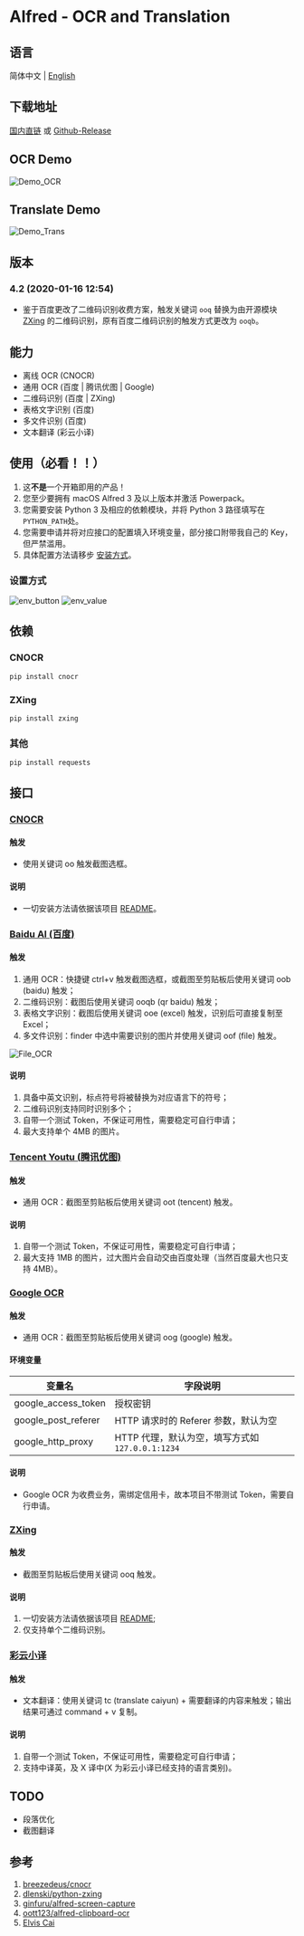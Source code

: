 # Alfred - OCR and Translation

## 语言

简体中文 | [English](https://github.com/Chandler-Lu/alfred-ocr/blob/master/README.md)

## 下载地址

[国内直链](http://bz.cndzq.com/ltr970503/3_software/2_tool/Capture%20then%20OCR.zip) 或 [Github-Release](https://github.com/Chandler-Lu/alfred-ocr/releases)

## OCR Demo

![Demo_OCR](examples/demo_ocr_cn.gif)

## Translate Demo

![Demo_Trans](examples/demo_trans.gif)

## 版本

### 4.2 (2020-01-16 12:54)

- 鉴于百度更改了二维码识别收费方案，触发关键词 `ooq` 替换为由开源模块 [ZXing](https://github.com/dlenski/python-zxing) 的二维码识别，原有百度二维码识别的触发方式更改为 `ooqb`。

## 能力

- 离线 OCR (CNOCR)
- 通用 OCR (百度 | 腾讯优图 | Google)
- 二维码识别 (百度 | ZXing)
- 表格文字识别 (百度)
- 多文件识别 (百度)
- 文本翻译 (彩云小译)

## 使用（必看！！）

1. 这**不是**一个开箱即用的产品！
2. 您至少要拥有 macOS Alfred 3 及以上版本并激活 Powerpack。
3. 您需要安装 Python 3 及相应的依赖模块，并将 Python 3 路径填写在`PYTHON_PATH`处。
4. 您需要申请并将对应接口的配置填入环境变量，部分接口附带我自己的 Key，但严禁滥用。
5. 具体配置方法请移步 [安装方式](https://github.com/Chandler-Lu/alfred-ocr/wiki/Install-Python(CN))。

### 设置方式

![env_button](examples/env_button.png)
![env_value](examples/env_value.png)

## 依赖

### CNOCR

``` bash
pip install cnocr
```

### ZXing

``` bash
pip install zxing
```

### 其他

``` bash
pip install requests
```

## 接口

### [CNOCR](https://github.com/breezedeus/cnocr)

#### 触发

- 使用关键词 oo 触发截图选框。

#### 说明

- 一切安装方法请依据该项目 [README](https://github.com/breezedeus/cnocr/blob/master/README.md)。

### [Baidu AI (百度)](https://ai.baidu.com/tech/ocr)

#### 触发

1. 通用 OCR：快捷键 ctrl+v 触发截图选框，或截图至剪贴板后使用关键词 oob (baidu) 触发；
2. 二维码识别：截图后使用关键词 ooqb (qr baidu) 触发；
3. 表格文字识别：截图后使用关键词 ooe (excel) 触发，识别后可直接复制至 Excel；
4. 多文件识别：finder 中选中需要识别的图片并使用关键词 oof (file) 触发。

![File_OCR](examples/file_ocr.png)

#### 说明

1. 具备中英文识别，标点符号将被替换为对应语言下的符号；
2. 二维码识别支持同时识别多个；
3. 自带一个测试 Token，不保证可用性，需要稳定可自行申请；
4. 最大支持单个 4MB 的图片。

### [Tencent Youtu (腾讯优图)](https://ai.qq.com/product/ocr.shtml#common)

#### 触发

- 通用 OCR：截图至剪贴板后使用关键词 oot (tencent) 触发。

#### 说明

1. 自带一个测试 Token，不保证可用性，需要稳定可自行申请；
2. 最大支持 1MB 的图片，过大图片会自动交由百度处理（当然百度最大也只支持 4MB）。

### [Google OCR](https://cloud.google.com/vision/docs/ocr)

#### 触发

- 通用 OCR：截图至剪贴板后使用关键词 oog (google) 触发。

#### 环境变量

| 变量名              | 字段说明                                         |
| ------------------- | ------------------------------------------------ |
| google_access_token | 授权密钥                                         |
| google_post_referer | HTTP 请求时的 Referer 参数，默认为空             |
| google_http_proxy   | HTTP 代理，默认为空，填写方式如 `127.0.0.1:1234` |

#### 说明

- Google OCR 为收费业务，需绑定信用卡，故本项目不带测试 Token，需要自行申请。

### [ZXing](https://github.com/dlenski/python-zxing)

#### 触发

- 截图至剪贴板后使用关键词 ooq 触发。

#### 说明

1. 一切安装方法请依据该项目 [README](https://github.com/dlenski/python-zxing/blob/master/README.md);
2. 仅支持单个二维码识别。

### [彩云小译](https://fanyi.caiyunapp.com/#/api)

#### 触发

- 文本翻译：使用关键词 tc (translate caiyun) + 需要翻译的内容来触发；输出结果可通过 command + v 复制。

#### 说明

1. 自带一个测试 Token，不保证可用性，需要稳定可自行申请；
2. 支持中译英，及 X 译中(X 为彩云小译已经支持的语言类别)。

## TODO

- 段落优化
- 截图翻译

## 参考

1. [breezedeus/cnocr](https://github.com/breezedeus/cnocr)
2. [dlenski/python-zxing](https://github.com/dlenski/python-zxing)
3. [ginfuru/alfred-screen-capture](https://github.com/ginfuru/alfred-screen-capture)
4. [oott123/alfred-clipboard-ocr](https://github.com/oott123/alfred-clipboard-ocr)
5. [Elvis Cai](https://github.com/elviscai)
